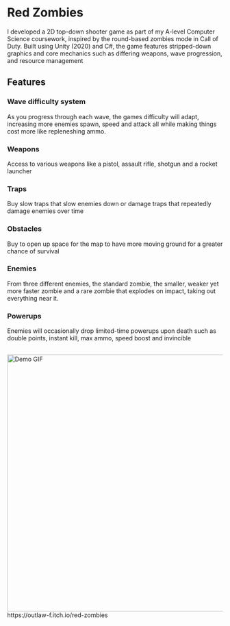 # Red Zombies
I developed a 2D top-down shooter game as part of my A-level Computer Science coursework, inspired by the round-based zombies mode in Call of Duty. Built using Unity (2020) and C#, the game features stripped-down graphics and core mechanics such as differing weapons, wave progression, and resource management

## Features
### Wave difficulty system
As you progress through each wave, the games difficulty will adapt, increasing more enemies spawn, speed and attack all while making things cost more like repleneshing ammo.
### Weapons
Access to various weapons like a pistol, assault rifle, shotgun and a rocket launcher
### Traps
Buy slow traps that slow enemies down or damage traps that repeatedly damage enemies over time
### Obstacles
Buy to open up space for the map to have more moving ground for a greater chance of survival
### Enemies
From three different enemies, the standard zombie, the smaller, weaker yet more faster zombie and a rare zombie that explodes on impact, taking out everything near it.
### Powerups
Enemies will occasionally drop limited-time powerups upon death such as double points, instant kill, max ammo, speed boost and invincible
##

<img src="https://i.imgur.com/jMLyh68.gif" alt="Demo GIF" width="600"/>
https://outlaw-f.itch.io/red-zombies
